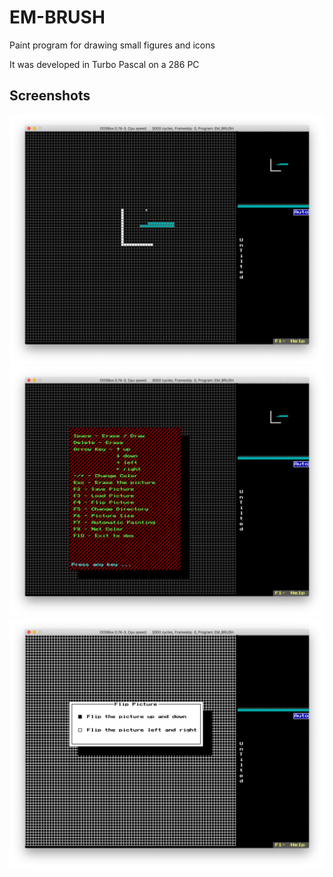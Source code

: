 # EM-BRUSH
Paint program for drawing small figures and icons

It was developed in Turbo Pascal on a 286 PC 

## Screenshots
![](doc/em_brush.png) ![](doc/em_brush_help.png "Help menu") ![](doc/em_brush_flip.png "Flip menu")
